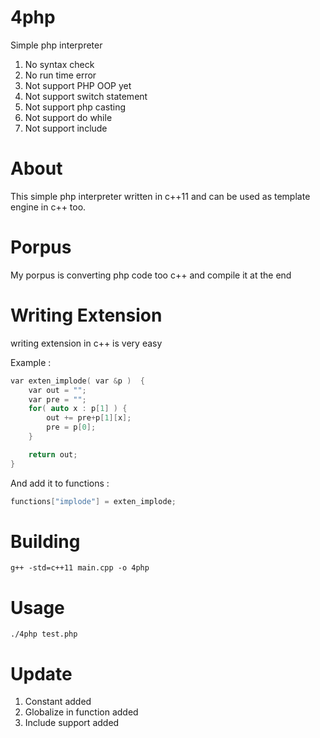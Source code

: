 # 4php
Simple php interpreter


1. No syntax check
2. No run time error
3. Not support PHP OOP yet
4. Not support switch statement
5. Not support php casting
6. Not support do while
7. Not support include

# About
This simple php interpreter written in c++11 and can be used as template engine in c++ too.

# Porpus
My porpus is converting php code too c++ and compile it at the end

# Writing Extension
writing extension in c++ is very easy

Example :
```cpp
var exten_implode( var &p )  {
    var out = "";
    var pre = "";
    for( auto x : p[1] ) {
        out += pre+p[1][x];
        pre = p[0];
    }

    return out;
}
```
And add it to functions :

```cpp
functions["implode"] = exten_implode;
```
# Building

```code
g++ -std=c++11 main.cpp -o 4php
```

# Usage
```code
./4php test.php
```


# Update
1. Constant added
2. Globalize in function added
3. Include support added

